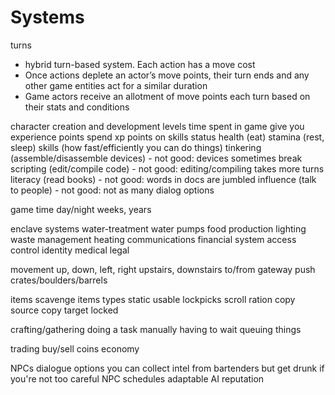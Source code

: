 # Systems

turns
  - hybrid turn-based system. Each action has a move cost
  - Once actions deplete an actor’s move points, their turn ends and any other game entities act for a similar duration
  - Game actors receive an allotment of move points each turn based on their stats and conditions

character creation and development
  levels
    time spent in game give you experience points
    spend xp points on skills
  status
    health (eat)
    stamina (rest, sleep)
  skills (how fast/efficiently you can do things)
    tinkering (assemble/disassemble devices)
      - not good: devices sometimes break
    scripting (edit/compile code)
      - not good: editing/compiling takes more turns
    literacy (read books)
      - not good: words in docs are jumbled
    influence (talk to people)
      - not good: not as many dialog options

game time
  day/night
  weeks, years

enclave systems
  water-treatment
    water pumps
  food production
  lighting
  waste management
  heating
  communications
  financial system
  access control
  identity
  medical
  legal
  


movement
  up, down, left, right
  upstairs, downstairs
  to/from gateway
  push crates/boulders/barrels

items
  scavenge items
  types
    static
    usable
      lockpicks
      scroll
      ration
    copy source
    copy target
    locked

crafting/gathering
  doing a task manually
  having to wait
  queuing things

trading
  buy/sell
  coins
  economy

NPCs
  dialogue options
  you can collect intel from bartenders but get drunk if you're not too careful
  NPC schedules
  adaptable AI
  reputation
